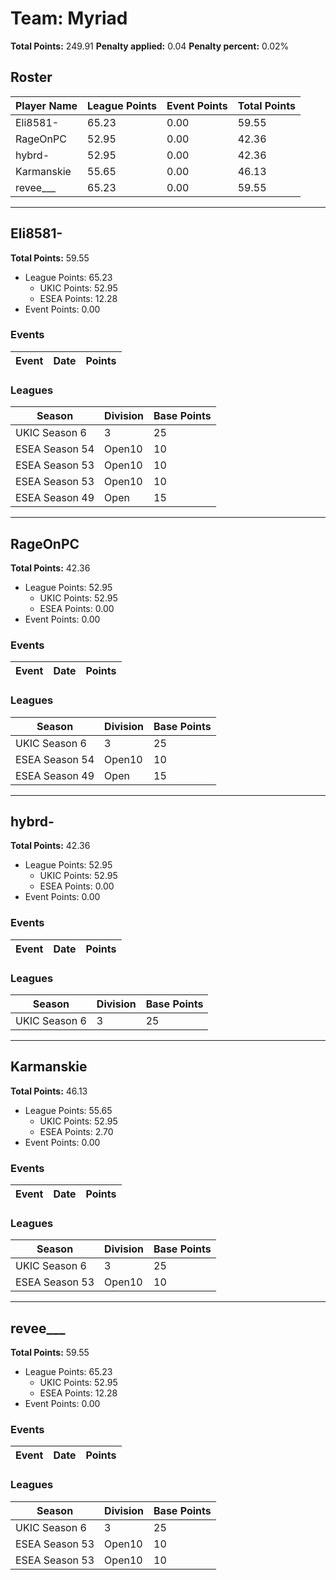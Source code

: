 # Team: Myriad

**Total Points:** 249.91
**Penalty applied:** 0.04
**Penalty percent:** 0.02%

## Roster
| Player Name | League Points | Event Points | Total Points |
|-------------|--------------|--------------|-------------|
| Eli8581- | 65.23 | 0.00 | 59.55 |
| RageOnPC | 52.95 | 0.00 | 42.36 |
| hybrd- | 52.95 | 0.00 | 42.36 |
| Karmanskie | 55.65 | 0.00 | 46.13 |
| revee___ | 65.23 | 0.00 | 59.55 |

---

## Eli8581-

**Total Points:** 59.55

- League Points: 65.23
  - UKIC Points: 52.95
  - ESEA Points: 12.28
- Event Points: 0.00

### Events
| Event | Date | Points |
|-------|------|--------|
### Leagues
| Season | Division | Base Points |
|--------|----------|-------------|
| UKIC Season 6 | 3 | 25 |
| ESEA Season 54 | Open10 | 10 |
| ESEA Season 53 | Open10 | 10 |
| ESEA Season 53 | Open10 | 10 |
| ESEA Season 49 | Open | 15 |
---

## RageOnPC

**Total Points:** 42.36

- League Points: 52.95
  - UKIC Points: 52.95
  - ESEA Points: 0.00
- Event Points: 0.00

### Events
| Event | Date | Points |
|-------|------|--------|
### Leagues
| Season | Division | Base Points |
|--------|----------|-------------|
| UKIC Season 6 | 3 | 25 |
| ESEA Season 54 | Open10 | 10 |
| ESEA Season 49 | Open | 15 |
---

## hybrd-

**Total Points:** 42.36

- League Points: 52.95
  - UKIC Points: 52.95
  - ESEA Points: 0.00
- Event Points: 0.00

### Events
| Event | Date | Points |
|-------|------|--------|
### Leagues
| Season | Division | Base Points |
|--------|----------|-------------|
| UKIC Season 6 | 3 | 25 |
---

## Karmanskie

**Total Points:** 46.13

- League Points: 55.65
  - UKIC Points: 52.95
  - ESEA Points: 2.70
- Event Points: 0.00

### Events
| Event | Date | Points |
|-------|------|--------|
### Leagues
| Season | Division | Base Points |
|--------|----------|-------------|
| UKIC Season 6 | 3 | 25 |
| ESEA Season 53 | Open10 | 10 |
---

## revee___

**Total Points:** 59.55

- League Points: 65.23
  - UKIC Points: 52.95
  - ESEA Points: 12.28
- Event Points: 0.00

### Events
| Event | Date | Points |
|-------|------|--------|
### Leagues
| Season | Division | Base Points |
|--------|----------|-------------|
| UKIC Season 6 | 3 | 25 |
| ESEA Season 53 | Open10 | 10 |
| ESEA Season 53 | Open10 | 10 |
